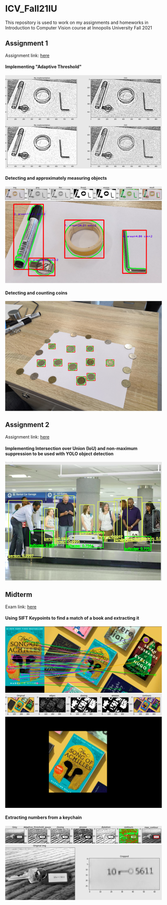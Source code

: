 # ICV_Fall21IU
This repository is used to work on my assignments and homeworks in Introduction to Computer Vision course at Innopolis University Fall 2021

## Assignment 1

Assignment link: [here](https://github.com/hany606/ICV_Fall21IU/blob/main/Assignments/Assignment1_ICV_HanyHamed.ipynb)

#### Implementing "Adaptive Threshold"

![Threshold](Media/Assignment1_1.png)

#### Detecting and approximately measuring objects

![objects](Media/Assignment1_2_1.png)
![objects](Media/Assignment1_2_2.png)

#### Detecting and counting coins

![objects](Media/Assignment1_3.png)

## Assignment 2

Assignment link: [here](https://github.com/hany606/ICV_Fall21IU/blob/main/Assignments/Assignment2_ICV_HanyHamed.ipynb)

#### Implementing Intersection over Union (IoU) and non-maximum suppression to be used with YOLO object detection

![nonmax](Media/Assignment2.png)


## Midterm

Exam link: [here](https://github.com/hany606/ICV_Fall21IU/blob/main/Exams/Midterm.ipynb)

#### Using SIFT Keypoints to find a match of a book and extracting it

![keypoint](Media/Midterm1_1.png)
![keypoint](Media/Midterm1_2.png)
![keypoint](Media/Midterm1_3.png)

#### Extracting numbers from a keychain

![num](Media/Midterm2_1.png)
![num](Media/Midterm2_2.png)

